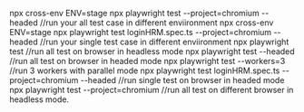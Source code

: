 npx cross-env ENV=stage npx playwright test --project=chromium --headed  //run your all test case in different enviironment
npx cross-env ENV=stage npx playwright test loginHRM.spec.ts --project=chromium --headed  //run your single  test case in different enviironment
npx playwright test //run all test on browser in headless mode
npx playwright test --headed //run all test on browser in headed  mode
npx playwright test --workers=3  //run 3 workers with parallel mode
npx playwright test loginHRM.spec.ts --project=chromium --headed  //run single test on browser in headed  mode
npx playwright test  --project=chromium //run all test on different browser in headless mode.
